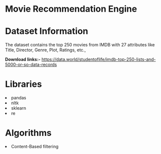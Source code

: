 # Movie Recommendation Engine

# Dataset Information

The dataset contains the top 250 movies from IMDB with 27 attributes like Title, Director, Genre, Plot, Ratings, etc.,

**Download links:-** 
https://data.world/studentoflife/imdb-top-250-lists-and-5000-or-so-data-records

# Libraries

<li>pandas
<li>nltk
<li>sklearn
<li>re


# Algorithms

<li>Content-Based filtering